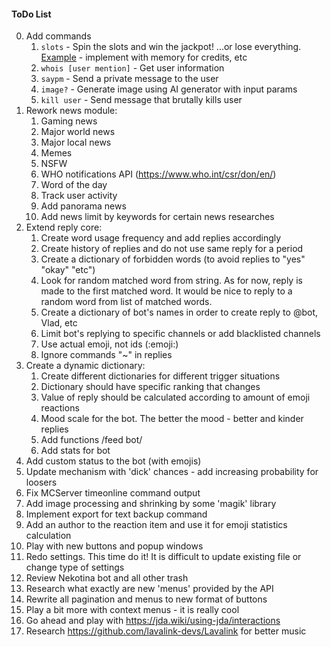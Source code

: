 #### ToDo List
0. Add commands
    1. `slots` - Spin the slots and win the jackpot! ...or lose everything. [Example](https://www.javacodegeeks.com/2014/08/programming-a-simple-slot-machine-game-using-java.html) - implement with memory for credits, etc
    1. `whois [user mention]` - Get user information
    1. `saypm` - Send a private message to the user
    1. `image?` - Generate image using AI generator with input params
    1. `kill user` - Send message that brutally kills user
0. Rework news module:
    1. Gaming news
    1. Major world news
    1. Major local news
    1. Memes
    1. NSFW
    1. WHO notifications API (https://www.who.int/csr/don/en/)
    1. Word of the day
    1. Track user activity
    1. Add panorama news
    1. Add news limit by keywords for certain news researches
0. Extend reply core:
    1. Create word usage frequency and add replies accordingly
    1. Create history of replies and do not use same reply for a period
    1. Create a dictionary of forbidden words (to avoid replies to "yes" "okay" "etc")
    1. Look for random matched word from string. As for now, reply is made to the first matched word. It would be nice to reply to a random word from list of matched words.
    1. Create a dictionary of bot's names in order to create reply to @bot, Vlad, etc
    1. Limit bot's replying to specific channels or add blacklisted channels
    1. Use actual emoji, not ids (:emoji:)
    1. Ignore commands "~" in replies
0. Create a dynamic dictionary:
    1. Create different dictionaries for different trigger situations
    1. Dictionary should have specific ranking that changes
    1. Value of reply should be calculated according to amount of emoji reactions
    1. Mood scale for the bot. The better the mood - better and kinder replies
    1. Add functions /feed bot/
    1. Add stats for bot 
0. Add custom status to the bot (with emojis)
0. Update mechanism with 'dick' chances - add increasing probability for loosers
0. Fix MCServer timeonline command output
0. Add image processing and shrinking by some 'magik' library
0. Implement export for text backup command
0. Add an author to the reaction item and use it for emoji statistics calculation
0. Play with new buttons and popup windows
0. Redo settings. This time do it! It is difficult to update existing file or change type of settings
0. Review Nekotina bot and all other trash
0. Research what exactly are new 'menus' provided by the API
0. Rewrite all pagination and menus to new format of buttons
0. Play a bit more with context menus - it is really cool
0. Go ahead and play with https://jda.wiki/using-jda/interactions
0. Research https://github.com/lavalink-devs/Lavalink for better music